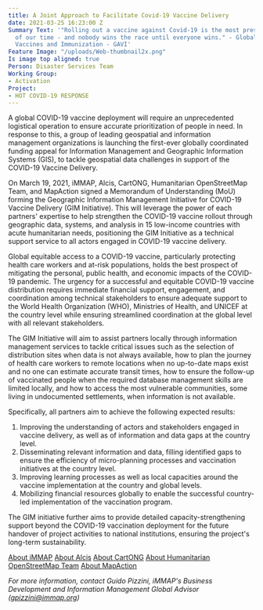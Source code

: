 ```yaml
---
title: A Joint Approach to Facilitate Covid-19 Vaccine Delivery
date: 2021-03-25 16:23:00 Z
Summary Text: '"Rolling out a vaccine against Covid-19 is the most pressing challenge
  of our time - and nobody wins the race until everyone wins." - Global Alliance for
  Vaccines and Immunization - GAVI'
Feature Image: "/uploads/Web-thumbnail2x.png"
Is image top aligned: true
Person: Disaster Services Team
Working Group:
- Activation
Project:
- HOT COVID-19 RESPONSE
---
```


A global COVID-19 vaccine deployment will require an unprecedented logistical operation to ensure accurate prioritization of people in need. In response to this, a group of leading geospatial and information management organizations is launching the first-ever globally coordinated funding appeal for Information Management and Geographic Information Systems (GIS), to tackle geospatial data challenges in support of the COVID-19 Vaccine Delivery.

On March 19, 2021, iMMAP, Alcis, CartONG, Humanitarian OpenStreetMap Team, and MapAction signed a Memorandum of Understanding (MoU) forming the Geographic Information Management Initiative for COVID-19 Vaccine Delivery (GIM Initiative). This will leverage the power of each partners' expertise to help strengthen the COVID-19 vaccine rollout through geographic data, systems, and analysis in 15 low-income countries with acute humanitarian needs, positioning the GIM Initiative as a technical support service to all actors engaged in COVID-19 vaccine delivery.

Global equitable access to a COVID-19 vaccine, particularly protecting health care workers and at-risk populations, holds the best prospect of mitigating the personal, public health, and economic impacts of the COVID-19 pandemic. The urgency for a successful and equitable COVID-19 vaccine distribution requires immediate financial support, engagement, and coordination among technical stakeholders to ensure adequate support to the World Health Organization (WHO), Ministries of Health, and UNICEF at the country level while ensuring streamlined coordination at the global level with all relevant stakeholders.

The GIM Initiative will aim to assist partners locally through information management services to tackle critical issues such as the selection of distribution sites when data is not always available, how to plan the journey of health care workers to remote locations when no up-to-date maps exist and no one can estimate accurate transit times, how to ensure the follow-up of vaccinated people when the required database management skills are limited locally, and how to access the most vulnerable communities, some living in undocumented settlements, when information is not available.

Specifically, all partners aim to achieve the following expected results:

1. Improving the understanding of actors and stakeholders engaged in vaccine delivery, as well as of information and data gaps at the country level.
2. Disseminating relevant information and data, filling identified gaps to ensure the efficiency of micro-planning processes and vaccination initiatives at the country level.
3. Improving learning processes as well as local capacities around the vaccine implementation at the country and global levels.
4. Mobilizing financial resources globally to enable the successful country-led implementation of the vaccination program.

The GIM initiative further aims to provide detailed capacity-strengthening support beyond the COVID-19 vaccination deployment for the future handover of project activities to national institutions, ensuring the project's long-term sustainability.

[About iMMAP](https://immap.org/who-we-are/)
[About Alcis](https://www.alcis.org/)
[About CartONG](https://cartong.org/ngo-overview)
[About Humanitarian OpenStreetMap Team](https://www.hotosm.org/)
[About MapAction](https://mapaction.org/about-us/)

*For more information, contact Guido Pizzini, iMMAP's Business Development and Information Management Global Advisor (gpizzini@immap.org)*